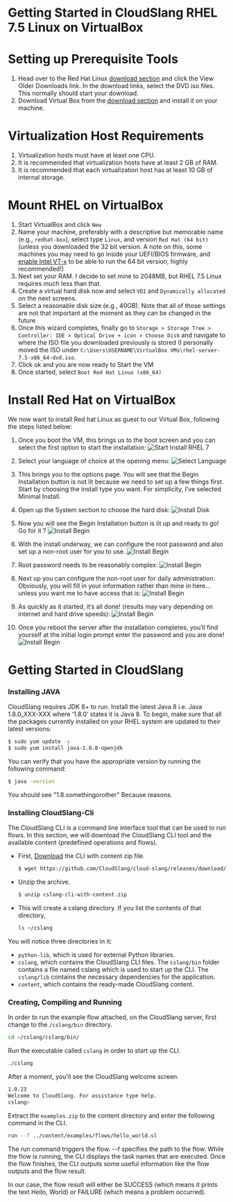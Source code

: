 # Getting Started in CloudSlang RHEL 7.5 Linux on VirtualBox
# Setting up Prerequisite Tools

1. Head over to the Red Hat Linux [download section](https://developers.redhat.com/products/rhel/download/) and click the View Older Downloads link. In the download links, select the DVD iso files. This normally should start your download. 
2. Download Virtual Box from the [download section](https://www.virtualbox.org/wiki/Downloads) and install it on your machine.

# Virtualization Host Requirements

1. Virtualization hosts must have at least one CPU.
2. It is recommended that virtualization hosts have at least 2 GB of RAM. 
3. It is recommended that each virtualization host has at least 10 GB of internal storage.


# Mount RHEL on VirtualBox

1. Start VirtualBox and click `New`
2. Name your machine, preferably with a descriptive but memorable name (e.g., `redhat-box`), select type `Linux`, and version `Red Hat (64 bit)` (unless you downloaded the 32 bit version. A note on this, some machines you may need to go inside your UEFI/BIOS firmware, and [enable Intel VT-x](http://www.howtogeek.com/213795/how-to-enable-intel-vt-x-in-your-computers-bios-or-uefi-firmware/) to be able to run the 64 bit version, highly recommended!)
3. Next set your RAM. I decide to set mine to 2048MB, but RHEL 7.5 Linux requires *much* less than that.
4. Create a virtual hard disk now and select `VDI` and `Dynamically allocated` on the next screens.
5. Select a reasonable disk size (e.g., 40GB). Note that all of those settings are not that important at the moment as they can be changed in the future
6. Once this wizard completes, finally go to `Storage > Storage Tree > Controller: IDE > Optical Drive + icon > Choose Disk` and navigate to where the ISO file you downloaded previously is stored (I personally moved the ISO under `C:\Users\USERNAME\VirtualBox VMs\rhel-server-7.5-x86_64-dvd.iso`. 
7. Click ok and you are now ready to Start the VM
8. Once started, select `Boot Red Hat Linux (x86_64)`

# Install Red Hat on VirtualBox

We now want to install Red hat Linux as guest to our Virtual Box, following the steps listed below: 

1. Once you boot the VM, this brings us to the boot screen and you can select the first option to start the installation:
![Start Install RHEL 7](images/installation_1.png)

2. Select your language of choice at the opening menu:
![Select Language](images/installation_2.png) 

3. This brings you to the options page. You will see that the Begin Installation button is not lit because we need to set up a few things first. Start by choosing the install type you want. For simplicity, I’ve selected Minimal Install.

4. Open up the System section to choose the hard disk:
![Install Disk](images/installation_3.png)

5. Now you will see the Begin Installation button is lit up and ready to go! Go for it ?
![Install Begin](images/installation_4.png)

6. With the install underway, we can configure the root password and also set up a non-root user for you to use.
![Install Begin](images/installation_5.png)

7. Root password needs to be reasonably complex:
![Install Begin](images/installation_6.png)

8. Next up you can configure the non-root user for daily administration. Obviously, you will fill in your information rather than mine in here…unless you want me to have access that is:
![Install Begin](images/installation_7.png)

9. As quickly as it started, it’s all done! (results may vary depending on internet and hard drive speeds):
![Install Begin](images/installation_8.png)

10. Once you reboot the server after the installation completes, you’ll find yourself at the initial login prompt enter the password and you are done!
![Install Begin](images/installation_9.png)

# Getting Started in CloudSlang
### Installing JAVA
CloudSlang requires JDK 8+ to run. Install the latest Java 8 i.e. Java 1.8.0_XXX-XXX where ‘1.8.0’ states it is Java 8. To begin, make sure that all the packages currently installed on your RHEL system are updated to their latest versions:

```sh
$ sudo yum update -y
$ sudo yum install java-1.8.0-openjdk
```
You can verify that you have the appropriate version by running the following command:

```sh
$ java -version
```
You should see "1.8.somethingorother" Because reasons.

### Installing CloudSlang-Cli
The CloudSlang CLI is a command line interface tool that can be used to run flows. In this section, we will download the CloudSlang CLI tool and the available content (predefined operations and flows). 

- First, [Download](https://github.com/CloudSlang/cloud-slang/releases/latest) the CLI with content zip file.
    ```sh
    $ wget https://github.com/CloudSlang/cloud-slang/releases/download/cloudslang-1.0.23/cslang-cli-with-content.zip
    ```
    
- Unzip the archive.
     ```sh
    $ unzip cslang-cli-with-content.zip
    ```
- This will create a cslang directory. If you list the contents of that directory,
     ```sh
    ls ~/cslang
    ```
    
You will notice three directories in it:

- `python-lib`, which is used for external Python libraries.
- `cslang`, which contains the CloudSlang CLI files. The `cslang/bin` folder contains a file named cslang which is used to start up the CLI. The `cslang/lib` contains the necessary dependencies for the application.
- `content`, which contains the ready-made CloudSlang content.

### Creating, Compiling and Running

In order to run the example flow attached, on the CloudSlang server, first change to the `/cslang/bin` directory.
```sh
cd ~/cslang/cslang/bin/
```
Run the executable called `cslang` in order to start up the CLI.
```sh
./cslang
```
After a moment, you'll see the CloudSlang welcome screen.
```sh
1.0.23
Welcome to CloudSlang. For assistance type help.
cslang>
```
Extract the `examples.zip` to the content directory and enter the following command in the CLI. 

```sh
run --f ../content/examples/flows/hello_world.sl
```

The run command triggers the flow. --f specifies the path to the flow. While the flow is running, the CLI displays the task names that are executed. Once the flow finishes, the CLI outputs some useful information like the flow outputs and the flow result.

In our case, the flow result will either be SUCCESS (which means it prints the text Hello, World) or FAILURE (which means a problem occurred).
